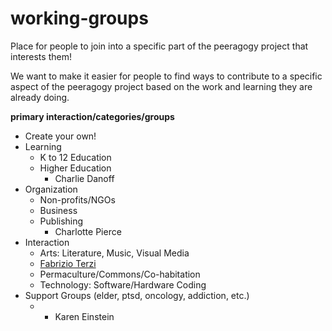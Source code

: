 # working-groups
Place for people to join into a specific part of the peeragogy project that interests them!

We want to make it easier for people to find ways to contribute to a specific aspect of the peeragogy project based on the work and learning they are already doing.

**primary interaction/categories/groups**
- Create your own!
- Learning
    - K to 12 Education
    - Higher Education
        - Charlie Danoff
- Organization
    - Non-profits/NGOs
    - Business
    - Publishing
        - Charlotte Pierce
- Interaction
    - Arts: Literature, Music, Visual Media
     -  [Fabrizio Terzi](http://free-technology-guild.github.io/Learning-City-Point/#pages/about.html)
    - Permaculture/Commons/Co-habitation
    - Technology: Software/Hardware Coding
- Support Groups (elder, ptsd, oncology, addiction, etc.) 
     -  - Karen Einstein
